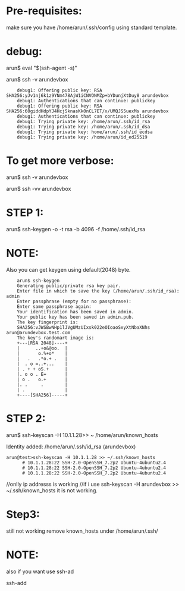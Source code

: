 Pre-requisites:
===============

make sure you have /home/arun/.ssh/config using standard template.

debug:
======

arun$ eval "$(ssh-agent -s)"

arun$ ssh -v arundevbox

        debug1: Offering public key: RSA SHA256:yJv1nj6k1z9YNm478AjW1iCNVONMZp+bYDunjXtDuy8 arundevbox
        debug1: Authentications that can continue: publickey
        debug1: Offering public key: RSA SHA256:60giddHdpYJ4HcjSknasKk0nCL7ET/x/UMQJS5uexMs arundevbox
        debug1: Authentications that can continue: publickey
        debug1: Trying private key: /home/arun/.ssh/id_rsa
        debug1: Trying private key: /home/arun/.ssh/id_dsa
        debug1: Trying private key: home/arun/.ssh/id_ecdsa
        debug1: Trying private key: /home/arun/id_ed25519
        
To get more verbose:
====================

arun$ ssh -v arundevbox

arun$ ssh -vv arundevbox






STEP 1:
=======


arun$ ssh-keygen -o -t rsa -b 4096 -f /home/.ssh/id_rsa

NOTE:
=====

Also you can get keygen using default(2048) byte.

        arun$ ssh-keygen
        Generating public/private rsa key pair.
        Enter file in which to save the key (/home/arun/.ssh/id_rsa): admin
        Enter passphrase (empty for no passphrase): 
        Enter same passphrase again: 
        Your identification has been saved in admin.
        Your public key has been saved in admin.pub.
        The key fingerprint is:
        SHA256:vJWSBwNHp1lJVgUMzUIxsk022eOIoaoSxyXtNbaXNhs arun@arundevbox.test.com
        The key's randomart image is:
        +---[RSA 2048]----+
        |      ..+o&@oo.  |
        |       o.%+o*    |
        |   .   .*o.+ .   |
        |  . o =..+...    |
        | . + + oS.+      |
        |. o o . E=       |
        | o .   o.+       |
        |. .     .        |
        | .               |
        +----[SHA256]-----+


STEP 2:
=======

arun$ ssh-keyscan -H 10.1.1.28>> ~ /home/arun/known_hosts

Identity added: /home/arun/.ssh/id_rsa (arundevbox)


    arun@test>ssh-keyscan -H 10.1.1.28 >> ~/.ssh/known_hosts
          # 10.1.1.28:22 SSH-2.0-OpenSSH_7.2p2 Ubuntu-4ubuntu2.4
          # 10.1.1.28:22 SSH-2.0-OpenSSH_7.2p2 Ubuntu-4ubuntu2.4
          # 10.1.1.28:22 SSH-2.0-OpenSSH_7.2p2 Ubuntu-4ubuntu2.4  

//onlly ip addresss is working
//if i use ssh-keyscan -H arundevbox >> ~/.ssh/known_hosts it is not working.

Step3:
======
still not working remove known_hosts under /home/arun/.ssh/

NOTE:
=====

also if you want use ssh-ad

ssh-add

